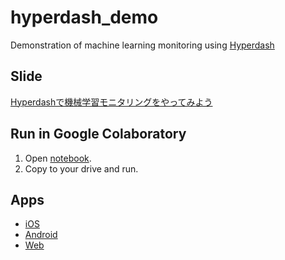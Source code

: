 # hyperdash_demo
Demonstration of machine learning monitoring using [Hyperdash](https://hyperdash.io/)

## Slide
[Hyperdashで機械学習モニタリングをやってみよう](https://speakerdeck.com/konnyaku256/lets-try-machine-learning-monitoring-using-hyperdash)

## Run in Google Colaboratory
1. Open [notebook](https://colab.research.google.com/drive/1vk4vmKkrOJVn9CHkInxjgG4WhPtQeTDF).
1. Copy to your drive and run.

## Apps
- [iOS](https://apps.apple.com/us/app/hyperdash-machine-learning-monitoring/id1257582233)
- [Android](https://play.google.com/store/apps/details?id=com.hyperdash)
- [Web](https://hyperdash.io/dashboard/)
